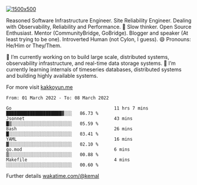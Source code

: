[![1500x500](https://user-images.githubusercontent.com/536449/87228151-7d711200-c39f-11ea-9cd5-a511464c430f.jpeg "Kemal Akkoyun")](https://github.com/kakkoyun)

<!--
**kakkoyun/kakkoyun** is a ✨ _special_ ✨ repository because its `README.md` (this file) appears on your GitHub profile.

Here are some ideas to get you started:

- 🔭 I’m currently working on ...
- 🌱 I’m currently learning ...
- 👯 I’m looking to collaborate on ...
- 🤔 I’m looking for help with ...
- 💬 Ask me about ...
- 📫 How to reach me: ...
- 😄 Pronouns: ...
- ⚡ Fun fact: ...

<table border="0">
  <tbody>
    <tr valign="top">
      <td width="50%" align="center">
        <img src="https://github-readme-stats.vercel.app/api?username=kakkoyun&show_icons=true&count_private=true&theme=gotham&layout=default" />
      </td>
      <td width="50%" align="center">
        <img src="https://github-readme-stats.vercel.app/api/wakatime?username=kemal&theme=gotham&layout=default" />
      </td>
    </tr>
  </tbody>
</table>
-->


Reasoned Software Infrastructure Engineer. Site Reliability Engineer. Dealing with Observability, Reliability and Performance. 
🤔 Slow thinker. Open Source Enthusiast. Mentor (CommunityBridge, GoBridge). Blogger and speaker (At least trying to be one). 
Introverted Human (not Cylon, I guess). 😄 Pronouns: He/Him or They/Them.

🔭 I’m currently working on to build large scale, distributed systems, observability infrastructure, and real-time data storage systems.
🌱 I’m currently learning internals of timeseries databases, distributed systems and building highly available systems.

For more visit [kakkoyun.me](https://kakkoyun.me)

<!--START_SECTION:waka-->

```text
From: 01 March 2022 - To: 08 March 2022

Go                                       11 hrs 7 mins   █████████████████████▓░░░   86.73 %
Jsonnet                                  43 mins         █▒░░░░░░░░░░░░░░░░░░░░░░░   05.59 %
Bash                                     26 mins         █░░░░░░░░░░░░░░░░░░░░░░░░   03.41 %
YAML                                     16 mins         ▓░░░░░░░░░░░░░░░░░░░░░░░░   02.10 %
go.mod                                   6 mins          ▒░░░░░░░░░░░░░░░░░░░░░░░░   00.88 %
Makefile                                 4 mins          ░░░░░░░░░░░░░░░░░░░░░░░░░   00.60 %
```

<!--END_SECTION:waka-->

Further details [wakatime.com/@kemal](https://wakatime.com/@kemal)
